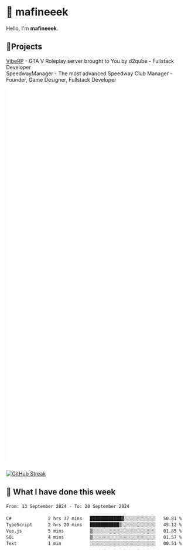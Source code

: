 # 👋 mafineeek
Hello, I'm **mafineeek**.

## 📝Projects

[VibeRP](https://v-rp.pl) - GTA V Roleplay server brought to You by d2qube - Fullstack Developer<br/>
SpeedwayManager - The most advanced Speedway Club Manager - Founder, Game Designer, Fullstack Developer


![](./github-metrics.svg)

[![GitHub Streak](https://streak-stats.demolab.com/?user=mafineeek)](https://git.io/streak-stats)

## 📰 What I have done this week
<!--START_SECTION:waka-->

```txt
From: 13 September 2024 - To: 20 September 2024

C#              2 hrs 37 mins   ████████████▓░░░░░░░░░░░░   50.81 %
TypeScript      2 hrs 20 mins   ███████████▒░░░░░░░░░░░░░   45.12 %
Vue.js          5 mins          ▒░░░░░░░░░░░░░░░░░░░░░░░░   01.85 %
SQL             4 mins          ▒░░░░░░░░░░░░░░░░░░░░░░░░   01.57 %
Text            1 min           ░░░░░░░░░░░░░░░░░░░░░░░░░   00.51 %
```

<!--END_SECTION:waka-->
